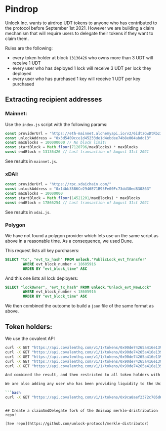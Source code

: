 # Pindrop

Unlock Inc. wants to airdrop UDT tokens to anyone who has contributed to the protocol before September 1st 2021.
However we are building a claim mechanism that will require users to delegate their tokens if they want to claim them.

Rules are the following:
* every token holder at block `13136426` who owns more than 3 UDT will receive 1 UDT
* every user who has deployed 1 lock will receive 3 UDT per lock they deployed
* every user who has purchased 1 key will receive 1 UDT per key purchased

## Extracting recipient addresses

### Mainnet:

Use the `index.js` script with the following params:

```javascript
const providerUrl = "https://eth-mainnet.alchemyapi.io/v2/6idtzGwDtRbzil3s6QbYHr2Q_WBfn100"
const unlockAddress = "0x3d5409cce1d45233de1d4ebdee74b8e004abdd13"
const maxBlocks = 100000000 // No block limit!
const startBlock = Math.floor(7120796/maxBlocks) * maxBlocks
const endBlock = 13136426 // Last transaction of August 31st 2021
```

See results in `mainnet.js`.

### xDAI:

```javascript
const providerUrl = "https://rpc.xdaichain.com/"
const unlockAddress = "0x14bb3586Ce2946E71B95Fe00Fc73dd30ed830863"
const maxBlocks = 10000000
const startBlock = Math.floor(14521201/maxBlocks) * maxBlocks
const endBlock = 17866254 // Last transaction of August 31st 2021
```

See results in `xdai.js`.

### Polygon

We have not found a polygon provider which lets use un the same script as above in a reasonable time.
As a consequence, we used Dune.

This request lists all key purchasers:

```sql
SELECT "to", "evt_tx_hash" FROM unlock."PublicLock_evt_Transfer"
        WHERE evt_block_number < 18605916
        ORDER BY "evt_block_time" ASC
```

And this one lists all lock deployers:

```sql
SELECT "lockOwner", "evt_tx_hash" FROM unlock."Unlock_evt_NewLock"
        WHERE evt_block_number < 18605916
        ORDER BY "evt_block_time" ASC
```

We then combined the outcome to build a `json` file of the same format as above.


## Token holders:

We use the covalent API

```bash
curl -X GET "https://api.covalenthq.com/v1/1/tokens/0x90de74265a416e1393a450752175aed98fe11517/token_holders/?block-height=13136426&page-number=0&page-size=1000&key=ckey_44739eb00dd649e182e708ba705" -H "Accept: application/json"
curl -X GET "https://api.covalenthq.com/v1/1/tokens/0x90de74265a416e1393a450752175aed98fe11517/token_holders/?block-height=13136426&page-number=1&page-size=1000&key=ckey_44739eb00dd649e182e708ba705" -H "Accept: application/json"
curl -X GET "https://api.covalenthq.com/v1/1/tokens/0x90de74265a416e1393a450752175aed98fe11517/token_holders/?block-height=13136426&page-number=2&page-size=1000&key=ckey_44739eb00dd649e182e708ba705" -H "Accept: application/json"
curl -X GET "https://api.covalenthq.com/v1/1/tokens/0x90de74265a416e1393a450752175aed98fe11517/token_holders/?block-height=13136426&page-number=3&page-size=1000&key=ckey_44739eb00dd649e182e708ba705" -H "Accept: application/json"
curl -X GET "https://api.covalenthq.com/v1/1/tokens/0x90de74265a416e1393a450752175aed98fe11517/token_holders/?block-height=13136426&page-number=4&page-size=1000&key=ckey_44739eb00dd649e182e708ba705" -H "Accept: application/json"

And combined the result, and then restricted to all token holders with 3 UDT or more.

We are also adding any user who has been providing liquidity to the Uniswap v2 pool used by the protocol as of the same date.

```bash
curl -X GET "https://api.covalenthq.com/v1/1/tokens/0x9ca8aef2372c705d6848fdda3c1267a7f51267c1/token_holders/?block-height=13136426&page-number=0&page-size=1000&key=ckey_44739eb00dd649e182e708ba705" -H "Accept: application/json"
```

```

## Create a claimAndDelegate fork of the Uniswap merkle-dristribution repo!

[See repo](https://github.com/unlock-protocol/merkle-distributor)